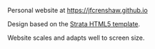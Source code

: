 Personal website at https://jfcrenshaw.github.io

Design based on the [Strata HTML5 template](https://html5up.net/strata).

Website scales and adapts well to screen size.
